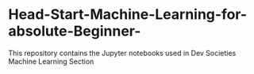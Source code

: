 # Head-Start-Machine-Learning-for-absolute-Beginner-
This repository contains  the Jupyter notebooks used in Dev Societies Machine Learning Section
